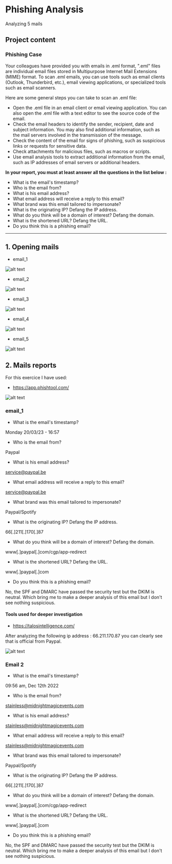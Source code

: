# Phishing Analysis

Analyzing 5 mails

## Project content 

### Phishing Case
Your colleagues have provided you with emails in .eml format, ".eml" files are individual email files stored in Multipurpose Internet Mail Extensions (MIME) format. To scan .eml emails, you can use tools such as email clients (Outlook, Thunderbird, etc.), email viewing applications, or specialized tools such as email scanners.

Here are some general steps you can take to scan an .eml file:

- Open the .eml file in an email client or email viewing application. You can also open the .eml file with a text editor to see the source code of the email.
- Check the email headers to identify the sender, recipient, date and subject information. You may also find additional information, such as the mail servers involved in the transmission of the message.
- Check the content of the email for signs of phishing, such as suspicious links or requests for sensitive data.
- Check attachments for malicious files, such as macros or scripts.
- Use email analysis tools to extract additional information from the email, such as IP addresses of email servers or additional headers.

**In your report, you must at least answer all the questions in the list below :**

- What is the email's timestamp? 
- Who is the email from?
- What is his email address?
- What email address will receive a reply to this email? 
- What brand was this email tailored to impersonate?
- What is the originating IP? Defang the IP address. 
- What do you think will be a domain of interest? Defang the domain.
- What is the shortened URL? Defang the URL.
- Do you think this is a phishing email?

---------------------------------------------------------------------

## **1.** Opening mails 

- email_1 

![alt text](/img/mail1.png)

- email_2

![alt text](/img/mail2.png)

- email_3

![alt text](/img/mail3.png)

- email_4

![alt text](/img/mail4.png)

- email_5

![alt text](/img/mail5.png)


## **2.** Mails reports

For this exercice I have used:

- https://app.phishtool.com/

![alt text](/img/mail1-phishtool.png)

 ### email_1

- What is the email's timestamp?

Monday 20/03/23 - 16:57

- Who is the email from?

Paypal

- What is his email address?

service@paypal.be

- What email address will receive a reply to this email?

service@paypal.be

- What brand was this email tailored to impersonate?

Paypal/Spotify
  
- What is the originating IP? Defang the IP address.

66[.]211[.]170[.]87

- What do you think will be a domain of interest? Defang the domain.

www[.]paypal[.]com/cgp/app-redirect

- What is the shortened URL? Defang the URL.

www[.]paypal[.]com

- Do you think this is a phishing email?

No, the SPF and DMARC have passed the security test but the DKIM is neutral.  Which bring me to make a deeper analysis of this email but I don't see nothing suspicious.

#### Tools used for deeper investigation

- https://talosintelligence.com/

After analyzing the following ip address : 66.211.170.87 you can clearly see that is official from Paypal.

![alt text](/img/talosintelligence.png)

### Email 2

- What is the email's timestamp?

09:56 am, Dec 12th 2022

- Who is the email from?

stainless@midnightmagicevents.com

- What is his email address?

stainless@midnightmagicevents.com

- What email address will receive a reply to this email?

stainless@midnightmagicevents.com

- What brand was this email tailored to impersonate?

Paypal/Spotify
  
- What is the originating IP? Defang the IP address.

66[.]211[.]170[.]87

- What do you think will be a domain of interest? Defang the domain.

www[.]paypal[.]com/cgp/app-redirect

- What is the shortened URL? Defang the URL.

www[.]paypal[.]com

- Do you think this is a phishing email?

No, the SPF and DMARC have passed the security test but the DKIM is neutral.  Which bring me to make a deeper analysis of this email but I don't see nothing suspicious.


